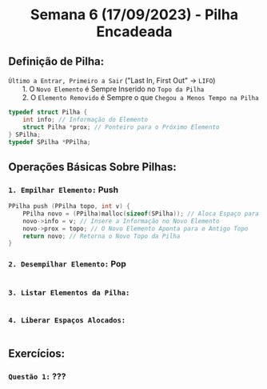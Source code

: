 <h1 align="center"> Semana 6 (17/09/2023) - Pilha Encadeada </h1>
 
## Definição de Pilha: 
`Último a Entrar, Primeiro a Sair` ("Last In, First Out" -> `LIFO`)	
<br>&emsp;&emsp;1.  O `Novo Elemento` é Sempre Inserido no `Topo da Pilha`
<br>&emsp;&emsp;2. O `Elemento Removido` é Sempre o que `Chegou a Menos Tempo na Pilha`

~~~c
typedef struct Pilha {
    int info; // Informação do Elemento
    struct Pilha *prox; // Ponteiro para o Próximo Elemento
} SPilha;
typedef SPilha *PPilha;
~~~




## Operações Básicas Sobre Pilhas:
### `1. Empilhar Elemento:` Push
~~~c
PPilha push (PPilha topo, int v) {
    PPilha novo = (PPilha)malloc(sizeof(SPilha)); // Aloca Espaço para o Novo Elemento
    novo->info = v; // Insere a Informação no Novo Elemento
    novo->prox = topo; // O Novo Elemento Aponta para o Antigo Topo
    return novo; // Retorna o Novo Topo da Pilha
}
~~~

### `2. Desempilhar Elemento:` Pop
~~~c
~~~


### `3. Listar Elementos da Pilha:`
~~~c
~~~


### `4. Liberar Espaços Alocados:`
~~~c
~~~



## Exercícios:
### `Questão 1:` ???
~~~c
~~~
